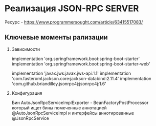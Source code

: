 # Реализация JSON-RPC SERVER 

Ресурс - https://www.programmersought.com/article/63415517083/

## Ключевые моменты рализации

1. Зависимости 

   implementation 'org.springframework.boot:spring-boot-starter'
   implementation 'org.springframework.boot:spring-boot-starter-web'

   implementation 'javax.jws:javax.jws-api:1.1'
   implementation 'com.fasterxml.jackson.core:jackson-databind:2.11.4'
   implementation 'com.github.briandilley.jsonrpc4j:jsonrpc4j:1.6'

2. Конфигурация 

   Бин AutoJsonRpcServiceImplExporter - BeanFactoryPostProcessor который ищет бины помеченные аннотацией @AutoJsonRpcServiceImpl 
   и интерфейсы аннотированные @JsonRpcService 
